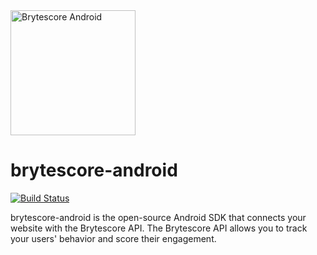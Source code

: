 <img src="https://brytecore.com/images/logo-lead-booster.png" width="200" alt="Brytescore Android">

# brytescore-android

[![Build Status](http://img.shields.io/travis/emilyemorehouse/brytescore-android.svg?branch=master?style=flat)](https://travis-ci.org/Brytecore/brytescore-android)

brytescore-android is the open-source Android SDK that connects your website with the Brytescore API. The
Brytescore API allows you to track your users' behavior and score their engagement.
